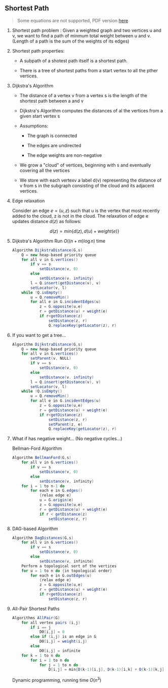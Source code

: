 ## Shortest Path

> Some equations are not supported, PDF version [here](https://people.umass.edu/zibinchen/pdf/shortestpath.pdf)

1. Shortest path problem : Given a weighted graph and two vertices u and v, we want to find a path of minmum total weight between u and v. (Length of a path is the sum of the weights of its edges)

2. Shortest path properties: 

   - A subpath of a shotest path itself is a shortest path.

   - There is a tree of shortest paths from a start vertex to all the pther vertices.

3. Dijkstra's Algorithm

   - The distance of a vertex v from a vertex s is the length of the shortest path between a and v

   - Dijkstra's Algorithm computes the distances of al the vertices from a given start vertex s

   - Assumptions:

     - The graph is connected

     - The edges are undirected

     - The edge weights are non-negative

   - We grow a "cloud" of vertices, beginning with s and eventually covering all the vertices

   - We store with each vertexv a label d(v) representing the distance of v from s in the subgraph consisting of the cloud and its adjacent vertices.

4. Edge relaxation

   Consider an edge $e=(u,z)$ such that u is the vertex that most recently added to the cloud, z is not in the cloud. The relaxation of edge e updates distance $d(z)$ as follows:

$$
d(z)=min \left \{ d(z), d(u) + weight(e)\right \}
$$

5. Dijkstra's Algorithm  Run $O((n+m) \log n)$ time

   ```java
   Algorithm DijkstraDistance(G,s) 
       Q = new heap-based priority queue
       for all v in G.vertices()
           if v == s
               setDistance(v, 0)
           else 
               setDistance(v. infinity)
           l = Q.insert(getDistance(v), v)
           setLocator(v, l)
       while !Q.isEmpty() 
           u = Q.removeMin()
           for all e in G.incidentEdges(u)
               z = G.opposite(u,e)
               r = getDistance(u) + weight(e)
               if r<getDistance(z)
                   setDistance(z, r)
                   Q.replaceKey(getLocator(z), r)
   ```

6. If you want to get a tree...

   ```java
   Algorithm DijkstraDistance(G,s) 
       Q = new heap-based priority queue
       for all v in G.vertices()
           setParent(v, NULL)
           if v == s
               setDistance(v, 0)
           else 
               setDistance(v. infinity)
           l = Q.insert(getDistance(v), v)
           setLocator(v, l)
       while !Q.isEmpty() 
           u = Q.removeMin()
           for all e in G.incidentEdges(u)
               z = G.opposite(u,e)
               r = getDistance(u) + weight(e)
               if r<getDistance(z)
                   setDistance(z, r)
                   setParent(z, e)
                   Q.replaceKey(getLocator(z), r)
   ```

7. What if has negative weight... (No negative cycles...)

   Bellman-Ford Algorithm

   ```java
   Algorithm BellmanFord(G,s)
       for all v in G.vertices()
           if v == s
               setDistance(v, 0)
           else
               setDistance(v, infinity)
       for i = 1 to n-1 do
           for each e in G.edges()
               {relax edge e}
               u = G.origin(e)
               z = G.opposite(u,e)
               r = getDistance(u) + weight(e)
               if r < getDistance(z)
                   setDistance(z, r)
   ```

8. DAG-based Algorithm

   ```java
   Algorithm DagDistances(G,s)
       for all v in G.vertices()
           if v == s
               setDistance(v, 0)
           else 
               setDistance(v, infinite)
       Perform a topological sort of the vertices
       for u = 1 to n do {in topological order}
           for each e in G.outEdges(u)
               {relax edge e}
               z = G.opposite(u,e)
               r = getDistance(u) + weight(e)
               if r<getDistance(z)
                   setDistance(z, r)
   ```

9. All-Pair Shortest Paths

   ```java
   Algorithms AllPair(G)
       for all vertex pairs (i,j)
           if i == j
               D0[i,j] = 0
           else if (i,j) is an edge in G
               D0[i,j] = weight(i,j)
           else
               D0[i,j] = infinite
       for k = 1 to n do
           for i = 1 to n do
               for j = 1 to n do
                   D[i,j] = min{D(k-1)[i,j], D(k-1)[i,k] + D(k-1)[k,j]}
   ```

   Dynamic programming, running time $O(n^3)$ 
